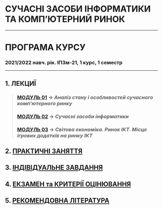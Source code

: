 # **СУЧАСНІ ЗАСОБИ ІНФОРМАТИКИ ТА КОМП’ЮТЕРНИЙ РИНОК**
***
# ПРОГРАМА КУРСУ
### 2021/2022 навч. рік. ІПЗм-21, 1 курс, 1 семестр
***
## 1. **ЛЕКЦИЇ**  
>### [**МОДУЛЬ 01**](/01_LEC/Modulo_1/Lec_Mod_1.md) -> *Аналіз стану і особливостей сучасного комп'ютерного ринку*
>### [**МОДУЛЬ 02**](/01_LEC/Modulo_2/Lec_Mod_2.md) -> *Сучасні засоби інформатики*
>### [**МОДУЛЬ 03**](/01_LEC/Modulo_3/Lec_Mod_3.md) -> *Світова економіка. Ринок ІКТ. Місце ігрових додатків на ринку ІКТ*

## 2. [**ПРАКТИЧНІ ЗАНЯТТЯ**](/02_PRKT/Prakt_Works_List.md)

## 3. [**ІНДІВІДУАЛЬНЕ ЗАВДАННЯ**](/03_IND/IND_Descript.md)

## 4. [**ЕКЗАМЕН та КРИТЕРІЇ ОЦІНЮВАННЯ**](/04_EXAM/2021_exam_questions.pdf)

## 5. [**РЕКОМЕНДОВНА ЛІТЕРАТУРА**](/05_LIT/Lit_List_.md)
